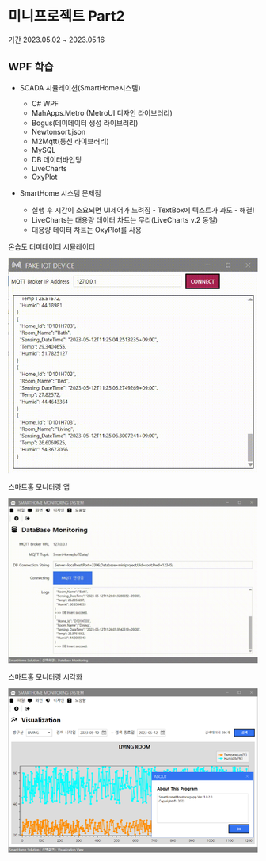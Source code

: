 # 미니프로젝트 Part2
기간 2023.05.02 ~ 2023.05.16

## WPF 학습
- SCADA 시뮬레이션(SmartHome시스템)
	- C# WPF
	- MahApps.Metro (MetroUI 디자인 라이브러리)
	- Bogus(데미데이터 생성 라이브러리)
	- Newtonsort.json
	- M2Mqtt(통신 라이브러리)
	- MySQL
	- DB 데이터바인딩
	- LiveCharts
	- OxyPlot
	
- SmartHome 시스템 문제점
	- 실행 후 시간이 소요되면 UI제어가 느려짐 - TextBox에 텍스트가 과도 - 해결!
	- LiveCharts는 대용량 데이터 차트는 무리(LiveCharts v.2 동일)
	- 대용량 데이터 차트는 OxyPlot를 사용

온습도 더미데이터 시뮬레이터	

<img
src="https://raw.githubusercontent.com/YoungHunPark0/miniprojects/main/images/smarthome_publisher.gif" width="510">

스마트홈 모니터링 앱

<img
src="https://raw.githubusercontent.com/YoungHunPark0/miniprojects/main/images/smarthome_monitor1.gif" width="780">

스마트홈 모니터링 시각화

<img
src="https://raw.githubusercontent.com/YoungHunPark0/miniprojects/main/images/smarthome_monitor2.png" width="780">